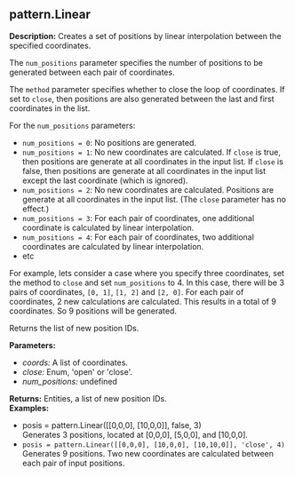 ## pattern.Linear  
  
  
**Description:** Creates a set of positions by linear interpolation between the specified coordinates.


The `num_positions` parameter specifies the number of positions to be generated between
each pair of coordinates.


The `method` parameter specifies whether to close the loop of coordinates. If set to `close`,
then positions are also generated between the last and first coordinates in the list.


For the `num_positions` parameters:
- `num_positions = 0`: No positions are generated.
- `num_positions = 1`: No new coordinates are calculated.
If `close` is true, then positions are generate at all coordinates in the input list.
If `close` is false, then positions are generate at all coordinates in the input list
except the last coordinate (which is ignored).
- `num_positions = 2`: No new coordinates are calculated. Positions are generate at all
coordinates in the input list. (The `close` parameter has no effect.)
- `num_positions = 3`: For each pair of coordinates, one additional coordinate
is calculated by linear interpolation.
- `num_positions = 4`: For each pair of coordinates, two additional coordinates
are calculated by linear interpolation.
- etc


For example, lets consider a case where you specify three coordinates, set the method to `close`
and set `num_positions` to 4. In this case, there will be 3 pairs of coordinates, `[0, 1]`,
`[1, 2]` and `[2, 0]`. For each pair of coordinates, 2 new calculations are calculated.
This results in a total of 9 coordinates. So 9 positions will be generated.


Returns the list of new position IDs.

  
  
**Parameters:**  
  * *coords:* A list of coordinates.  
  * *close:* Enum, 'open' or 'close'.  
  * *num\_positions:* undefined  
  
**Returns:** Entities, a list of new position IDs.  
**Examples:**  
  * posis = pattern.Linear([[0,0,0], [10,0,0]], false, 3)  
    Generates 3 positions, located at [0,0,0], [5,0,0], and [10,0,0].  
  * `posis = pattern.Linear([[0,0,0], [10,0,0], [10,10,0]], 'close', 4)`  
    Generates 9 positions. Two new coordinates are calculated between each pair of
input positions.
  
